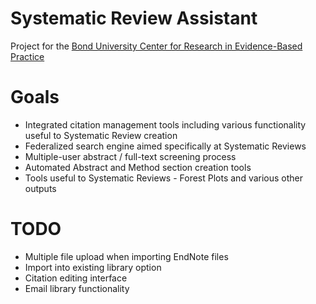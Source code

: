 Systematic Review Assistant
===========================
Project for the [Bond University Center for Research in Evidence-Based Practice](http://crebp.net.au)

Goals
=====
* Integrated citation management tools including various functionality useful to Systematic Review creation
* Federalized search engine aimed specifically at Systematic Reviews
* Multiple-user abstract / full-text screening process
* Automated Abstract and Method section creation tools
* Tools useful to Systematic Reviews - Forest Plots and various other outputs

TODO
====
* Multiple file upload when importing EndNote files
* Import into existing library option
* Citation editing interface
* Email library functionality
